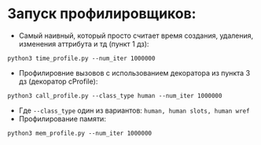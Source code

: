 # Запуск профилировщиков:  
* Самый наивный, который просто считает время создания, удаления, изменения аттрибута и тд (пункт 1 дз):  
```
python3 time_profile.py --num_iter 1000000 
```
* Профилировние вызовов с использованием декоратора из пункта 3 дз (декоратор cProfile):  
```
python3 call_profile.py --class_type human --num_iter 1000000 
```
  * Где ```--class_type``` один из вариантов: ```human, human slots, human wref ```
* Профилирование памяти:  
```
python3 mem_profile.py --num_iter 1000000
```


